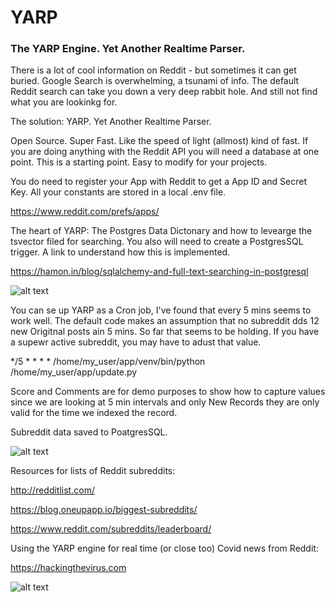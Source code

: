 # YARP
### The YARP Engine. Yet Another Realtime Parser.

There is a lot of cool information on Reddit - but sometimes it can get buried. 
Google Search is overwhelming, a tsunami of info. The default Reddit search can take you down a very deep rabbit hole. And still not find what you are lookinkg for.

The solution: YARP. Yet Another Realtime Parser.

Open Source. Super Fast. Like the speed of light (allmost) kind of fast. If you are doing anything with the Reddit API you will need a database at one point.  This is a starting point. Easy to modify for your projects.

You do need to register your App with Reddit to get a App ID and Secret Key. All your constants are stored in a local .env file.

https://www.reddit.com/prefs/apps/

The heart of YARP: The Postgres Data Dictonary and how to levearge the tsvector filed for searching. You also will need to create a PostgresSQL trigger. A link to understand how this is implemented.

https://hamon.in/blog/sqlalchemy-and-full-text-searching-in-postgresql

![alt text](https://user-images.githubusercontent.com/105808631/181388037-01a5acfd-1b89-4da7-b38f-bd452c48a59d.png)

You can se up YARP as a Cron job, I've found that every 5 mins seems to work well. The default code makes an assumption that no subreddit dds 12 new Origitnal posts ain 5 mins. So far that seems to be holding. If you have a supewr active subreddit, you may have to adust that value. 


*/5 * * * * /home/my_user/app/venv/bin/python /home/my_user/app/update.py

Score and Comments are for demo purposes to show how to capture values since we are looking at 5 min intervals and only New Records they are only valid for the time we indexed the record.

Subreddit data saved to PoatgresSQL.

![alt text](https://user-images.githubusercontent.com/105808631/181680969-a60c94df-3dfc-4841-9b97-ade10c7beb95.png)

Resources for lists of Reddit subreddits:

http://redditlist.com/

https://blog.oneupapp.io/biggest-subreddits/

https://www.reddit.com/subreddits/leaderboard/

Using the YARP engine for real time (or close too) Covid news from Reddit:

https://hackingthevirus.com


![alt text](https://user-images.githubusercontent.com/105808631/182400732-89ea2223-a554-453e-a886-26d2bc1a4144.png)



